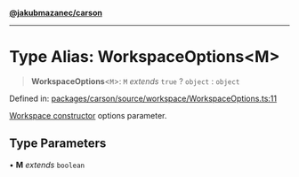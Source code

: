 [**@jakubmazanec/carson**](../README.md)

---

# Type Alias: WorkspaceOptions\<M\>

> **WorkspaceOptions**\<`M`\>: `M` _extends_ `true` ? `object` : `object`

Defined in:
[packages/carson/source/workspace/WorkspaceOptions.ts:11](https://github.com/jakubmazanec/tools/blob/797379ce98752dc838b82c8398e04d90c58ce9e7/packages/carson/source/workspace/WorkspaceOptions.ts#L11)

[Workspace constructor](../classes/Workspace.md#constructors) options parameter.

## Type Parameters

• **M** _extends_ `boolean`
